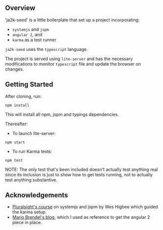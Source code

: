 ## Overview
'ja2k-seed' is a little boilerplate that set up a project incorporating:
- `systemjs` and `jspm`
- `angular 2`, and
- `karma` as a test runner

`ja2k-seed` uses the `typescript` language.

The project is served using `lite-server` and has the necessary modifications
to monitor `typescript` file and update the browser on changes.

## Getting Started
After cloning, run:
```
npm install
```
This will install all npm, jspm and typings dependencies.

Thereafter:
- To launch lite-server:
```
npm start
```
- To run Karma tests:
```
npm test
```

NOTE: The only test that's been included doesn't actually test
anything real since its inclusion is just to show how to get tests
running, not to actually test anything substantive.

## Acknowledgements
- [Pluralsight's course](https://app.pluralsight.com/library/courses/javascript-systemjs-jspm/table-of-contents) on systemjs and jspm by Wes Higbee which guided the karma setup.
- [Mario Brendel's blog](http://www.mario-brendel.com/angular2-setup/2016/01/28/Angular2_Jspm_Setup_Part1/),
 which I used as reference to get the angular 2 piece in place.